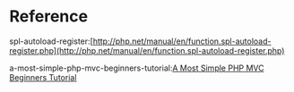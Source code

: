 # Reference

spl-autoload-register:[http://php.net/manual/en/function.spl-autoload-register.php](http://php.net/manual/en/function.spl-autoload-register.php)

a-most-simple-php-mvc-beginners-tutorial:[A Most Simple PHP MVC Beginners Tutorial](http://requiremind.com/a-most-simple-php-mvc-beginners-tutorial/)
